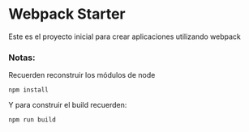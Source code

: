 # Webpack Starter

Este es el proyecto inicial para crear aplicaciones utilizando webpack

### Notas:
Recuerden reconstruir los módulos de node
``` 
npm install
```

Y para construir el build recuerden:
``` 
npm run build
```
